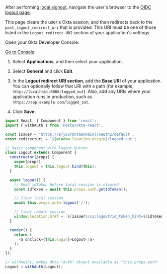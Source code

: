 After performing [local signout](/docs/guides/sign-users-out/react/sign-out-of-your-app/), navigate the user's browser to the [OIDC logout page](https://developer.okta.com/docs/reference/api/oidc/#logout).

This page clears the user's Okta session, and then redirects back to the `post_logout_redirect_uri` that is provided. This URI must be one of those listed in the `Logout redirect URI` section of your application's settings.

Open your Okta Developer Console:

<a href="https://login.okta.com/" target="_blank" class="Button--blue">Go to Console</a>

1. Select **Applications**, and then select your application.

2. Select **General** and click **Edit**.

3. In the **Logout redirect URI section**, add the **Base URI** of your application. You can optionally follow that URI with a path (for example, `http://localhost:8080/logged_out`). Also, add any URIs where your application runs in production, such as `https://app.example.com/logged_out`.

4. Click **Save**.

```javascript
import React, { Component } from 'react';
import { withAuth } from '@okta/okta-react';

const issuer = 'https://${yourOktaDomain}/oauth2/default';
const redirectUri = `${window.location.origin}/logged_out`;

// Basic component with logout button
class Logout extends Component {
  constructor(props) {
    super(props);
    this.logout = this.logout.bind(this);
  }

  async logout() {
    // Read idToken before local session is cleared
    const idToken = await this.props.auth.getIdToken();

    // Clear local session
    await this.props.auth.logout('/');

    // Clear remote session
    window.location.href = `${issuer}/v1/logout?id_token_hint=${idToken}&post_logout_redirect_uri=${redirectUri}`;
  }

  render() {
    return (
      <a onClick={this.login}>Logout</a>
    );
  }
});

// withAuth() makes Okta "Auth" object available as "this.props.auth"
Logout = withAuth(Logout);


```
